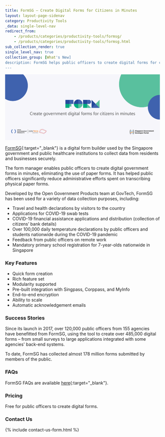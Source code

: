 ```yaml
---
title: FormSG — Create Digital Forms for Citizens in Minutes  
layout: layout-page-sidenav
category: Productivity Tools
_data: single-level-nav
redirect_from:
    - /products/categories/productivity-tools/formsg/
    - /products/categories/productivity-tools/formsg.html
sub_collection_render: true
single_level_nav: true
collection_group: [What's New]
description: FormSG helps public officers to create digital forms for citizens conveniently and securely. Find out more!
---
```


![FormSG header banner](/assets/img/FormSG-HeaderBanner-v1.png)

[FormSG](https://form.gov.sg/){:target="_blank"} is a digital form builder used by the Singapore government and public healthcare institutions to collect data from residents and businesses securely.

The form manager enables public officers to create digital government forms in minutes, eliminating the use of paper forms. It has helped public officers significantly reduce administrative efforts spent on transcribing physical paper forms.

Developed by the Open Government Products team at GovTech, FormSG has been used for a variety of data collection purposes, including:
- Travel and health declarations by visitors to the country
- Applications for COVID-19 swab tests
- COVID-19 financial assistance applications and distribution (collection of citizens’ bank details)
- Over 100,000 daily temperature declarations by public officers and students nationwide during the COVID-19 pandemic
- Feedback from public officers on remote work
- Mandatory primary school registration for 7-year-olds nationwide in Singapore

### Key Features

- Quick form creation
- Rich feature set
- Modularity supported
- Pre-built integration with Singpass, Corppass, and MyInfo
- End-to-end encryption
- Ability to scale
- Automatic acknowledgement emails

### Success Stories

Since its launch in 2017, over 120,000 public officers from 155 agencies have benefitted from FormSG, using the tool to create over 485,000 digital forms – from small surveys to large applications integrated with some agencies' back-end systems.

To date, FormSG has collected almost 178 million forms submitted by members of the public.

### FAQs

FormSG FAQs are available [here](https://guide.form.gov.sg/faq/){:target="_blank"}.

### Pricing

Free for public officers to create digital forms.

### Contact Us

{% include contact-us-form.html %}
